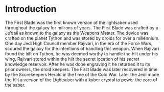 # Introduction

The First Blade was the first known version of the lightsaber used throughout the galaxy for millions of years.
The First Blade was crafted by a Je’daii as known to the galaxy as the Weapons Master.
The device was crafted on the planet Tython and was stored by droids for over a millennium.
One day Jedi High Council member Rajivari, in the era of the Force Wars, scoured the galaxy for the intentions of handling this weapon.
When Rajivari found the hilt on Tython, he was deemed worthy to handle the hilt under his wing.
Rajivari stored within the hilt the secret location of his secret knowledge reservoir.
After he was done engraving it he returned it to its prior owners, the droid keepers.
The First Blade was later recovered in time by the Scorekeepers Herald in the time of the Cold War.
Later the Jedi made the hilt a version of the Lightsaber with a kyber crystal to power the core of the saber.
